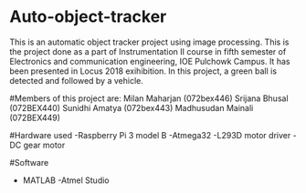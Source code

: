 # Auto-object-tracker
This is an automatic object tracker project using image processing. This is the project done as a part of Instrumentation II course in fifth semester of  Electronics and communication engineering, IOE Pulchowk Campus. It has been presented in Locus 2018 exihibition. In this project, a green ball is detected and followed by a vehicle.

#Members of this project are:
  Milan Maharjan (072bex446)
  Srijana Bhusal (072BEX440)
  Sunidhi Amatya (072bex443)
  Madhusudan Mainali (072BEX449)
  
#Hardware used
 -Raspberry Pi 3 model B
 -Atmega32
 -L293D motor driver
 -DC gear motor
 
#Software
 - MATLAB
 -Atmel Studio
 
